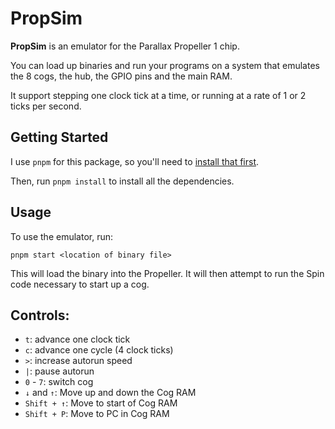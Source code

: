 # PropSim

**PropSim** is an emulator for the Parallax Propeller 1 chip.

You can load up binaries and run your programs on a system that emulates the 8 cogs, the hub, the GPIO pins and the main RAM.

It support stepping one clock tick at a time, or running at a rate of 1 or 2 ticks per second.

## Getting Started

I use `pnpm` for this package, so you'll need to [install that first](https://pnpm.io/installation).

Then, run `pnpm install` to install all the dependencies.

## Usage

To use the emulator, run:

```
pnpm start <location of binary file>
```

This will load the binary into the Propeller. It will then attempt to run the Spin code necessary to start up a cog.

## Controls:

- `t`: advance one clock tick
- `c`: advance one cycle (4 clock ticks)
- `>`: increase autorun speed
- `|`: pause autorun
- `0` - `7`: switch cog
- `↓` and `↑`: Move up and down the Cog RAM
- `Shift + ↑`: Move to start of Cog RAM
- `Shift + P`: Move to PC in Cog RAM
